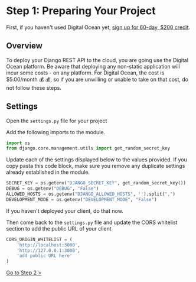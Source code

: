 # Step 1: Preparing Your Project

First, if you haven't used Digital Ocean yet, [sign up for 60-day, $200 credit](https://m.do.co/c/47e5e578d1cd).

## Overview

To deploy your Django REST API to the cloud, you are going use the Digital Ocean platform. Be aware that deploying any non-static application will incur some costs - on any platform. For Digital Ocean, the cost is $5.00/month 💰 💰, so if you are unwilling or unable to take on that cost, do not follow these steps.

## Settings

Open the `settings.py` file for your project

Add the following imports to the module.

```py
import os
from django.core.management.utils import get_random_secret_key
```

Update each of the settings displayed below to the values provided. If you copy pasta this code block, make sure you remove any duplicate settings already established in the module.

```py
SECRET_KEY = os.getenv("DJANGO_SECRET_KEY", get_random_secret_key())
DEBUG = os.getenv("DEBUG", "False")
ALLOWED_HOSTS = os.getenv("DJANGO_ALLOWED_HOSTS", '').split(",")
DEVELOPMENT_MODE = os.getenv("DEVELOPMENT_MODE", "False")
```

If you haven't deployed your client, do that now.

Then come back to the `settings.py` file and update the CORS whitelist section to add the public URL of your client

```py
CORS_ORIGIN_WHITELIST = (
    'http://localhost:3000',
    'http://127.0.0.1:3000',
    'add public URL here'
)
```

[Go to Step 2 >](./DEPLOY_DJANGO_02.md)
